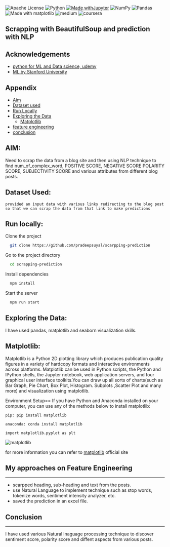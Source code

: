 ![Apache License](https://img.shields.io/hexpm/l/apa)  ![Python](https://img.shields.io/badge/python-3670A0?style=for-the-badge&logo=python&logoColor=ffdd54)  [![Made withJupyter](https://img.shields.io/badge/Made%20with-Jupyter-orange?style=for-the-badge&logo=Jupyter)](https://jupyter.org/try)    ![NumPy](https://img.shields.io/badge/numpy-%23013243.svg?style=for-the-badge&logo=numpy&logoColor=white)   ![Pandas](https://img.shields.io/badge/pandas-%23150458.svg?style=for-the-badge&logo=pandas&logoColor=white)  ![Made with matplotlib](https://user-images.githubusercontent.com/86251750/132984208-76ce70c7-816d-4f72-9c9f-90073a70310f.png) ![medium](https://img.shields.io/badge/Medium-12100E?style=for-the-badge&logo=medium&logoColor=white) ![coursera](https://img.shields.io/badge/Coursera-0056D2?style=for-the-badge&logo=Coursera&logoColor=white)

## Scrapping with BeautifulSoup and prediction with NLP
## Acknowledgements

 - [python for ML and Data science, udemy](https://www.udemy.com/course/python-for-machine-learning-data-science-masterclass)
 - [ML by Stanford University ](https://www.coursera.org/learn/machine-learning)

## Appendix

* [Aim](#aim)
* [Dataset used](#data)
* [Run Locally](#run)
* [Exploring the Data](#viz)
   - [Matplotlib](#matplotlib)
* [feature engineering](#fe)
* [conclusion](#conclusion)

## AIM:<a name="aim"></a>

Need to scrap the data from a blog site and then using NLP technique to find num_of_complex_word, POSITIVE SCORE,	NEGATIVE SCORE	POLARITY SCORE, SUBJECTIVITY SCORE and various attributes from different blog posts. 

## Dataset Used:<a name="data"></a>

`provided an input data with various links redirecting to the blog post so that we can scrap the data from that link to make predictions`

## Run locally:<a name="run"></a>

Clone the project

```bash
  git clone https://github.com/pradeepsuyal/scarpping-prediction
```

Go to the project directory

```bash
  cd scrapping-prediction
```

Install dependencies

```bash
  npm install
```

Start the server

```bash
  npm run start
```

## Exploring the Data:<a name="viz"></a>

I have used pandas, matplotlib and seaborn visualization skills.

**Matplotlib:**<a name="matplotlib"></a>
--------
Matplotlib is a Python 2D plotting library which produces publication quality figures in a variety of hardcopy formats and interactive environments across platforms. Matplotlib can be used in Python scripts, the Python and IPython shells, the Jupyter notebook, web application servers, and four graphical user interface toolkits.You can draw up all sorts of charts(such as Bar Graph, Pie Chart, Box Plot, Histogram. Subplots ,Scatter Plot and many more) and visualization using matplotlib.

Environment Setup==
If you have Python and Anaconda installed on your computer, you can use any of the methods below to install matplotlib:

    pip: pip install matplotlib

    anaconda: conda install matplotlib
    
    import matplotlib.pyplot as plt

![matplotlib](https://eli.thegreenplace.net/images/2016/animline.gif)

for more information you can refer to [matplotlib](https://matplotlib.org/) official site

## My approaches on Feature Engineering<a name="fe"></a>
-------

* scarpped heading, sub-heading and text from the posts.
* use Natural Language to implement technique such as stop words, tokenize words, sentiment intensity analyzer, etc.
* saved the prediction in an excel file.


## Conclusion<a name="conclusion"></a>
---------
I have used various Natural lnaguage processing technique to discover sentiment score, polarity score and diffent aspects from various posts.

